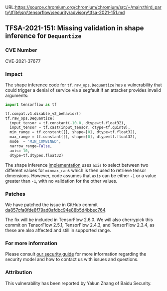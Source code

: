 URL:https://source.chromium.org/chromium/chromium/src/+/main:third_party\tflite\src\tensorflow\security\advisory\tfsa-2021-151.md
## TFSA-2021-151: Missing validation in shape inference for `Dequantize`

### CVE Number
CVE-2021-37677

### Impact
The shape inference code for `tf.raw_ops.Dequantize` has a vulnerability that
could trigger a denial of service via a segfault if an attacker provides invalid
arguments:

```python
import tensorflow as tf

tf.compat.v1.disable_v2_behavior()
tf.raw_ops.Dequantize(
  input_tensor = tf.constant(-10.0, dtype=tf.float32),
  input_tensor = tf.cast(input_tensor, dtype=tf.quint8),
  min_range = tf.constant([], shape=[0], dtype=tf.float32),
  max_range = tf.constant([], shape=[0], dtype=tf.float32),
  mode  = 'MIN_COMBINED',
  narrow_range=False,
  axis=-10,
  dtype=tf.dtypes.float32)
```

The shape inference
[implementation](https://github.com/tensorflow/tensorflow/blob/460e000de3a83278fb00b61a16d161b1964f15f4/tensorflow/core/ops/array_ops.cc#L2999-L3014)
uses `axis` to select between two different values for `minmax_rank` which is
then used to retrieve tensor dimensions. However, code assumes that `axis` can
be either `-1` or a value greater than `-1`, with no validation for the other
values.

### Patches
We have patched the issue in GitHub commit
[da857cfa0fde8f79ad0afdbc94e88b5d4bbec764](https://github.com/tensorflow/tensorflow/commit/da857cfa0fde8f79ad0afdbc94e88b5d4bbec764).

The fix will be included in TensorFlow 2.6.0. We will also cherrypick this
commit on TensorFlow 2.5.1, TensorFlow 2.4.3, and TensorFlow 2.3.4, as these are
also affected and still in supported range.

### For more information
Please consult [our security
guide](https://github.com/tensorflow/tensorflow/blob/master/SECURITY.md) for
more information regarding the security model and how to contact us with issues
and questions.

### Attribution
This vulnerability has been reported by Yakun Zhang of Baidu Security.
